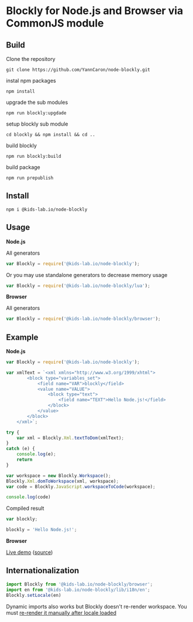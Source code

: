 # Blockly for Node.js and Browser via CommonJS module

## Build

Clone the repository
```
git clone https://github.com/YannCaron/node-blockly.git
```
instal npm packages
```
npm install
```
upgrade the sub modules
```
npm run blockly:upgdade
```
setup blockly sub module
```
cd blockly && npm install && cd ..
```
build blockly
```
npm run blockly:build
```
build package
```
npm run prepublish
```

## Install
```
npm i @kids-lab.io/node-blockly
```

## Usage
**Node.js**

All generators
```js
var Blockly = require('@kids-lab.io/node-blockly');
```
Or you may use standalone generators to decrease memory usage
```js 
var Blockly = require('@kids-lab.io/node-blockly/lua');
```

**Browser**

All generators
```js
var Blockly = require('@kids-lab.io/node-blockly/browser');
```

## Example
**Node.js**
```js
var Blockly = require('@kids-lab.io/node-blockly');

var xmlText = `<xml xmlns="http://www.w3.org/1999/xhtml">
        <block type="variables_set">
            <field name="VAR">blockly</field>
            <value name="VALUE">
                <block type="text">
                    <field name="TEXT">Hello Node.js!</field>
                </block>
            </value>
        </block>
    </xml>`;

try {
    var xml = Blockly.Xml.textToDom(xmlText);
}
catch (e) {
    console.log(e);
    return
}

var workspace = new Blockly.Workspace();
Blockly.Xml.domToWorkspace(xml, workspace);
var code = Blockly.JavaScript.workspaceToCode(workspace);

console.log(code)  
```
Compiled result

```js
var blockly; 

blockly = 'Hello Node.js!';
```

**Browser**

[Live demo](http://mo4islona.github.io/blockly/) ([source](https://github.com/mo4islona/mo4islona.github.io/blob/master/blockly/index.js))

## Internationalization

```js
import Blockly from '@kids-lab.io/node-blockly/browser';
import en from '@kids-lab.io/node-blockly/lib/i18n/en';
Blockly.setLocale(en)
```

Dynamic imports also works but Blockly doesn't re-render workspace. You must [re-render it manually after locale loaded](https://github.com/Mobsya/Mobsya.github.io/blob/master/blockly/index.js#L6)



